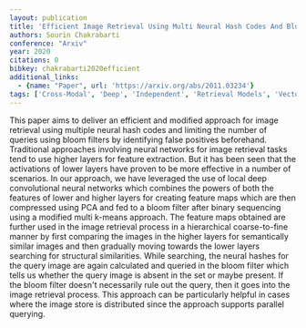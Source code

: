 ```yaml
---
layout: publication
title: 'Efficient Image Retrieval Using Multi Neural Hash Codes And Bloom Filters'
authors: Sourin Chakrabarti
conference: "Arxiv"
year: 2020
citations: 0
bibkey: chakrabarti2020efficient
additional_links:
  - {name: "Paper", url: 'https://arxiv.org/abs/2011.03234'}
tags: ['Cross-Modal', 'Deep', 'Independent', 'Retrieval Models', 'Vector Indexing', 'Hashing', 'Applications']
---
```

This paper aims to deliver an efficient and modified approach for image
retrieval using multiple neural hash codes and limiting the number of queries
using bloom filters by identifying false positives beforehand. Traditional
approaches involving neural networks for image retrieval tasks tend to use
higher layers for feature extraction. But it has been seen that the activations
of lower layers have proven to be more effective in a number of scenarios. In
our approach, we have leveraged the use of local deep convolutional neural
networks which combines the powers of both the features of lower and higher
layers for creating feature maps which are then compressed using PCA and fed to
a bloom filter after binary sequencing using a modified multi k-means approach.
The feature maps obtained are further used in the image retrieval process in a
hierarchical coarse-to-fine manner by first comparing the images in the higher
layers for semantically similar images and then gradually moving towards the
lower layers searching for structural similarities. While searching, the neural
hashes for the query image are again calculated and queried in the bloom filter
which tells us whether the query image is absent in the set or maybe present.
If the bloom filter doesn't necessarily rule out the query, then it goes into
the image retrieval process. This approach can be particularly helpful in cases
where the image store is distributed since the approach supports parallel
querying.
